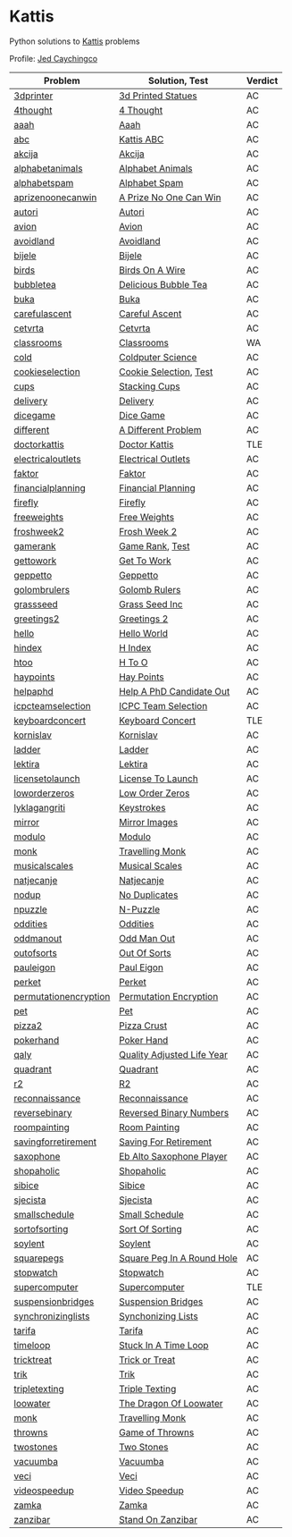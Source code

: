 # Kattis

Python solutions to [Kattis](https://open.kattis.com/) problems

Profile: [Jed Caychingco](https://open.kattis.com/users/jed-caychingco)

Problem | Solution, Test | Verdict
--- | --- | ---
[3dprinter](https://open.kattis.com/problems/3dprinter) | [3d Printed Statues](3d_printed_statues.py) | AC
[4thought](https://open.kattis.com/problems/4thought) | [4 Thought](4_thought.py) | AC
[aaah](https://open.kattis.com/problems/aaah) | [Aaah](aaah.py) | AC
[abc](https://open.kattis.com/problems/abc) | [Kattis ABC](kattis_abc.py) | AC
[akcija](https://open.kattis.com/problems/akcija) | [Akcija](akcija.py) | AC
[alphabetanimals](https://open.kattis.com/problems/alphabetanimals) | [Alphabet Animals](alphabet_animals.py) | AC
[alphabetspam](https://open.kattis.com/problems/alphabetspam) | [Alphabet Spam](alphabet_spam.py) | AC
[aprizenoonecanwin](https://open.kattis.com/problems/aprizenoonecanwin) | [A Prize No One Can Win](a_prize_no_one_can_win.py) | AC
[autori](https://open.kattis.com/problems/autori) | [Autori](autori.py) | AC
[avion](https://open.kattis.com/problems/avion) | [Avion](avion.py) | AC
[avoidland](https://open.kattis.com/problems/avoidland) | [Avoidland](avoidland.py) | AC
[bijele](https://open.kattis.com/problems/bijele) | [Bijele](bijele.py) | AC
[birds](https://open.kattis.com/problems/birds) | [Birds On A Wire](birds_on_a_wire.py) | AC
[bubbletea](https://open.kattis.com/problems/bubbletea) | [Delicious Bubble Tea](delicious_bubble_tea.py) | AC
[buka](https://open.kattis.com/problems/buka) | [Buka](buka.py) | AC
[carefulascent](https://open.kattis.com/problems/carefulascent) | [Careful Ascent](careful_ascent.py) | AC
[cetvrta](https://open.kattis.com/problems/cetvrta) | [Cetvrta](cetvrta.py) | AC
[classrooms](https://open.kattis.com/problems/classrooms) | [Classrooms](classrooms.py) | WA
[cold](https://open.kattis.com/problems/cold) | [Coldputer Science](coldputer_science.py) | AC
[cookieselection](https://open.kattis.com/problems/cookieselection) | [Cookie Selection](cookie_selection.py), [Test](cookie_selection_test.py) | AC
[cups](https://open.kattis.com/problems/cups) | [Stacking Cups](stacking_cups.py) | AC
[delivery](https://open.kattis.com/problems/delivery) | [Delivery](delivery.py) | AC
[dicegame](https://open.kattis.com/problems/dicegame) | [Dice Game](dice_game.py) | AC
[different](https://open.kattis.com/problems/different/) | [A Different Problem](a_different_problem.py) | AC
[doctorkattis](https://open.kattis.com/problems/doctorkattis) | [Doctor Kattis](doctor_kattis.py) | TLE
[electricaloutlets](https://open.kattis.com/problems/electricaloutlets) | [Electrical Outlets](electrical_outlets.py) | AC
[faktor](https://open.kattis.com/problems/faktor) | [Faktor](faktor.py) | AC
[financialplanning](https://open.kattis.com/problems/financialplanning) | [Financial Planning](financial_planning.py) | AC
[firefly](https://open.kattis.com/problems/firefly) | [Firefly](firefly.py) | AC
[freeweights](https://open.kattis.com/problems/freeweights) | [Free Weights](free_weights.py) | AC
[froshweek2](https://open.kattis.com/problems/froshweek2) | [Frosh Week 2](frosh_week_2.py) | AC
[gamerank](https://open.kattis.com/problems/gamerank) | [Game Rank](gamerank.py), [Test](game_rank_test.py) | AC
[gettowork](https://open.kattis.com/problems/gettowork) | [Get To Work](get_to_work.py) | AC
[geppetto](https://open.kattis.com/problems/geppetto) | [Geppetto](geppetto.py) | AC
[golombrulers](https://open.kattis.com/problems/golombrulers) | [Golomb Rulers](golomb_rulers.py) | AC
[grassseed](https://open.kattis.com/problems/grassseed) | [Grass Seed Inc](grass_seed_inc.py) | AC
[greetings2](https://open.kattis.com/problems/greetings2) | [Greetings 2](greetings_2.py) | AC
[hello](https://open.kattis.com/problems/hello) | [Hello World](hello_world.py) | AC
[hindex](https://open.kattis.com/problems/hindex) | [H Index](h_index.py) | AC
[htoo](https://open.kattis.com/problems/htoo) | [H To O](h_to_o.py) | AC
[haypoints](https://open.kattis.com/problems/haypoints) | [Hay Points](hay_points.py) | AC
[helpaphd](https://open.kattis.com/problems/helpaphd) | [Help A PhD Candidate Out](help_a_phd_candidate_out.py) | AC
[icpcteamselection](https://open.kattis.com/problems/icpcteamselection) | [ICPC Team Selection](icpc_team_selection.py) | AC
[keyboardconcert](https://open.kattis.com/problems/keyboardconcert) | [Keyboard Concert](keyboards_in_concert.py) | TLE
[kornislav](https://open.kattis.com/problems/kornislav) | [Kornislav](kornislav.py) | AC
[ladder](https://open.kattis.com/problems/ladder) | [Ladder](ladder.py) | AC
[lektira](https://open.kattis.com/problems/lektira) | [Lektira](lektira.py) | AC
[licensetolaunch](https://open.kattis.com/problems/licensetolaunch) | [License To Launch](license_to_launch.py) | AC
[loworderzeros](https://open.kattis.com/problems/loworderzeros) | [Low Order Zeros](low_order_zeros) | AC
[lyklagangriti](https://open.kattis.com/problems/lyklagangriti) | [Keystrokes](keystrokes.py) | AC
[mirror](https://open.kattis.com/problems/mirror) | [Mirror Images](mirror_images.py) | AC
[modulo](https://open.kattis.com/problems/modulo) | [Modulo](modulo.py) | AC
[monk](https://open.kattis.com/problems/monk) | [Travelling Monk](travelling_monk.py) | AC
[musicalscales](https://open.kattis.com/problems/musicalscales) | [Musical Scales](musical_scales.py) | AC
[natjecanje](https://open.kattis.com/problems/natjecanje) | [Natjecanje](natjecanje.py) | AC
[nodup](https://open.kattis.com/problems/nodup) | [No Duplicates](no_duplicates.py) | AC
[npuzzle](https://open.kattis.com/problems/npuzzle) | [N-Puzzle](n_puzzle.py) | AC
[oddities](https://open.kattis.com/problems/oddities) | [Oddities](oddities.py) | AC
[oddmanout](https://open.kattis.com/problems/oddmanout) | [Odd Man Out](odd_man_out.py) | AC
[outofsorts](https://open.kattis.com/problems/outofsorts) | [Out Of Sorts](out_of_sorts.py) | AC
[pauleigon](https://open.kattis.com/problems/pauleigon) | [Paul Eigon](paul_eigon.py) | AC
[perket](https://open.kattis.com/problems/perket) | [Perket](perket.py) | AC
[permutationencryption](https://open.kattis.com/problems/permutationencryption) | [Permutation Encryption](permutation_encryption.py) | AC
[pet](https://open.kattis.com/problems/pet) | [Pet](pet.py)| AC
[pizza2](https://open.kattis.com/problems/pizza2) | [Pizza Crust](pizza_crust.py) | AC
[pokerhand](https://open.kattis.com/problems/pokerhand) | [Poker Hand](poker_hand.py) | AC
[qaly](https://open.kattis.com/problems/qaly) | [Quality Adjusted Life Year](quality_adjusted_life_year.py) | AC
[quadrant](https://open.kattis.com/problems/quadrant) | [Quadrant](quadrant.py) | AC
[r2](https://open.kattis.com/problems/r2) | [R2](r2.py) | AC
[reconnaissance](https://open.kattis.com/problems/reconnaissance) | [Reconnaissance](reconnaissance.py) | AC
[reversebinary](https://open.kattis.com/problems/reversebinary) | [Reversed Binary Numbers](reversed_binary_numbers.py) | AC
[roompainting](https://open.kattis.com/problems/roompainting) | [Room Painting](room_painting.py) | AC
[savingforretirement](https://open.kattis.com/problems/savingforretirement) | [Saving For Retirement](saving_for_retirement.py) | AC
[saxophone](https://open.kattis.com/problems/saxophone) | [Eb Alto Saxophone Player](eb_alto_saxophone_player.py) | AC
[shopaholic](https://open.kattis.com/problems/shopaholic) | [Shopaholic](shopaholic.py) | AC
[sibice](https://open.kattis.com/problems/sibice) | [Sibice](sibice.py) | AC
[sjecista](https://open.kattis.com/problems/sjecista) | [Sjecista](sjecista.py) | AC
[smallschedule](https://open.kattis.com/problems/smallschedule) | [Small Schedule](small_schedule.py) | AC
[sortofsorting](https://open.kattis.com/problems/sortofsorting) | [Sort Of Sorting](sort_of_sorting.py) | AC
[soylent](https://open.kattis.com/problems/soylent) | [Soylent](soylent.py) | AC
[squarepegs](https://open.kattis.com/problems/squarepegs) | [Square Peg In A Round Hole](square_peg_in_a_round_hole.py) | AC
[stopwatch](https://open.kattis.com/problems/stopwatch) | [Stopwatch](stopwatch.py) | AC
[supercomputer](https://open.kattis.com/problems/supercomputer) | [Supercomputer](supercomputer.py) | TLE
[suspensionbridges](https://open.kattis.com/problems/suspensionbridges) | [Suspension Bridges](suspension_bridges.py)| AC
[synchronizinglists](https://open.kattis.com/problems/synchronizinglists) | [Synchonizing Lists](synchronizing_lists.py) | AC
[tarifa](https://open.kattis.com/problems/tarifa) | [Tarifa](tarifa.py) | AC
[timeloop](https://open.kattis.com/problems/timeloop) | [Stuck In A Time Loop](stuck_in_a_time_loop.py) | AC
[tricktreat](https://open.kattis.com/problems/tricktreat) | [Trick or Treat](trick_or_treat.py) | AC
[trik](https://open.kattis.com/problems/trik) | [Trik](tarifa.py) | AC
[tripletexting](https://open.kattis.com/problems/tripletexting) | [Triple Texting](triple_texting.py) | AC
[loowater](https://open.kattis.com/problems/loowater) | [The Dragon Of Loowater](the_dragon_of_loowater.py) | AC
[monk](https://open.kattis.com/problems/monk/) | [Travelling Monk](travelling_monk.py) | AC
[throwns](https://open.kattis.com/problems/throwns) | [Game of Throwns](game_of_throwns.py) | AC
[twostones](https://open.kattis.com/problems/twostones) | [Two Stones](two_stones.py) | AC
[vacuumba](https://open.kattis.com/problems/vacuumba) | [Vacuumba](vacuumba.py) | AC
[veci](https://open.kattis.com/problems/veci) | [Veci](veci.py) | AC
[videospeedup](https://open.kattis.com/problems/videospeedup) | [Video Speedup](video_speedup.py) | AC
[zamka](https://open.kattis.com/problems/zamka) | [Zamka](zamka.py) | AC
[zanzibar](https://open.kattis.com/problems/zanzibar) | [Stand On Zanzibar](stand_on_zanzibar.py) | AC
